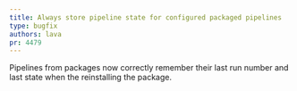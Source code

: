 ```yaml
---
title: Always store pipeline state for configured packaged pipelines
type: bugfix
authors: lava
pr: 4479
---
```


Pipelines from packages now correctly remember their last run number and last
state when the reinstalling the package.
